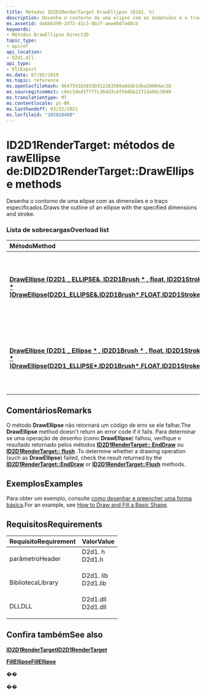 ```yaml
---
title: Métodos ID2D1RenderTarget DrawEllipse (D2d1. h)
description: Desenha o contorno de uma elipse com as dimensões e o traço especificados.
ms.assetid: dabbb399-2d72-41c3-8b2f-aea49d7ad0cb
keywords:
- Métodos DrawEllipse Direct2D
topic_type:
- apiref
api_location:
- D2d1.dll
api_type:
- DllExport
ms.date: 07/02/2019
ms.topic: reference
ms.openlocfilehash: 9647591b5033b912283500a0ddb1dba20004ec38
ms.sourcegitcommit: c8ec1ded1ffffc364d3c4f560bb2171da0dc5040
ms.translationtype: MT
ms.contentlocale: pt-BR
ms.lasthandoff: 03/22/2021
ms.locfileid: "105810408"
---
```

# <a name="id2d1rendertargetdrawellipse-methods"></a><span data-ttu-id="28a0e-104">ID2D1RenderTarget: métodos de rawEllipse de:D</span><span class="sxs-lookup"><span data-stu-id="28a0e-104">ID2D1RenderTarget::DrawEllipse methods</span></span>

<span data-ttu-id="28a0e-105">Desenha o contorno de uma elipse com as dimensões e o traço especificados.</span><span class="sxs-lookup"><span data-stu-id="28a0e-105">Draws the outline of an ellipse with the specified dimensions and stroke.</span></span>

### <a name="overload-list"></a><span data-ttu-id="28a0e-106">Lista de sobrecargas</span><span class="sxs-lookup"><span data-stu-id="28a0e-106">Overload list</span></span>



| <span data-ttu-id="28a0e-107">Método</span><span class="sxs-lookup"><span data-stu-id="28a0e-107">Method</span></span>                                                                                                                                                                 | <span data-ttu-id="28a0e-108">Descrição</span><span class="sxs-lookup"><span data-stu-id="28a0e-108">Description</span></span>                                                                              |
|:-----------------------------------------------------------------------------------------------------------------------------------------------------------------------|:-----------------------------------------------------------------------------------------|
| <span data-ttu-id="28a0e-109">[**DrawEllipse (D2D1 \_ ELLIPSE&, ID2D1Brush \* , float, ID2D1StrokeStyle \* )**](/windows/win32/api/d2d1/nf-d2d1-id2d1rendertarget-drawellipse(constd2d1_ellipse__id2d1brush_float_id2d1strokestyle))</span><span class="sxs-lookup"><span data-stu-id="28a0e-109">[**DrawEllipse(D2D1\_ELLIPSE&,ID2D1Brush\*,FLOAT,ID2D1StrokeStyle\*)**](/windows/win32/api/d2d1/nf-d2d1-id2d1rendertarget-drawellipse(constd2d1_ellipse__id2d1brush_float_id2d1strokestyle))</span></span>  | <span data-ttu-id="28a0e-110">Desenha o contorno da elipse especificada usando o estilo de traço especificado.</span><span class="sxs-lookup"><span data-stu-id="28a0e-110">Draws the outline of the specified ellipse using the specified stroke style.</span></span> <br/> |
| <span data-ttu-id="28a0e-111">[**DrawEllipse (D2D1 \_ Ellipse \* , ID2D1Brush \* , float, ID2D1StrokeStyle \* )**](/windows/win32/api/d2d1/nf-d2d1-id2d1rendertarget-drawellipse(constd2d1_ellipse__id2d1brush_float_id2d1strokestyle))</span><span class="sxs-lookup"><span data-stu-id="28a0e-111">[**DrawEllipse(D2D1\_ELLIPSE\*,ID2D1Brush\*,FLOAT,ID2D1StrokeStyle\*)**](/windows/win32/api/d2d1/nf-d2d1-id2d1rendertarget-drawellipse(constd2d1_ellipse__id2d1brush_float_id2d1strokestyle))</span></span> | <span data-ttu-id="28a0e-112">Desenha o contorno da elipse especificada usando o estilo de traço especificado.</span><span class="sxs-lookup"><span data-stu-id="28a0e-112">Draws the outline of the specified ellipse using the specified stroke style.</span></span> <br/> |



## <a name="remarks"></a><span data-ttu-id="28a0e-113">Comentários</span><span class="sxs-lookup"><span data-stu-id="28a0e-113">Remarks</span></span>

<span data-ttu-id="28a0e-114">O método **DrawEllipse** não retornará um código de erro se ele falhar.</span><span class="sxs-lookup"><span data-stu-id="28a0e-114">The **DrawEllipse** method doesn't return an error code if it fails.</span></span> <span data-ttu-id="28a0e-115">Para determinar se uma operação de desenho (como **DrawEllipse**) falhou, verifique o resultado retornado pelos métodos [**ID2D1RenderTarget:: EndDraw**](/windows/win32/api/d2d1/nf-d2d1-id2d1rendertarget-enddraw) ou [**ID2D1RenderTarget:: flush**](/windows/win32/api/d2d1/nf-d2d1-id2d1rendertarget-flush) .</span><span class="sxs-lookup"><span data-stu-id="28a0e-115">To determine whether a drawing operation (such as **DrawEllipse**) failed, check the result returned by the [**ID2D1RenderTarget::EndDraw**](/windows/win32/api/d2d1/nf-d2d1-id2d1rendertarget-enddraw) or [**ID2D1RenderTarget::Flush**](/windows/win32/api/d2d1/nf-d2d1-id2d1rendertarget-flush) methods.</span></span>

## <a name="examples"></a><span data-ttu-id="28a0e-116">Exemplos</span><span class="sxs-lookup"><span data-stu-id="28a0e-116">Examples</span></span>

<span data-ttu-id="28a0e-117">Para obter um exemplo, consulte [como desenhar e preencher uma forma básica](how-to-draw-an-ellipse.md).</span><span class="sxs-lookup"><span data-stu-id="28a0e-117">For an example, see [How to Draw and Fill a Basic Shape](how-to-draw-an-ellipse.md).</span></span>

## <a name="requirements"></a><span data-ttu-id="28a0e-118">Requisitos</span><span class="sxs-lookup"><span data-stu-id="28a0e-118">Requirements</span></span>



| <span data-ttu-id="28a0e-119">Requisito</span><span class="sxs-lookup"><span data-stu-id="28a0e-119">Requirement</span></span> | <span data-ttu-id="28a0e-120">Valor</span><span class="sxs-lookup"><span data-stu-id="28a0e-120">Value</span></span> |
|--------------------|-------------------------------------------------------------------------------------|
| <span data-ttu-id="28a0e-121">parâmetro</span><span class="sxs-lookup"><span data-stu-id="28a0e-121">Header</span></span><br/>  | <dl> <span data-ttu-id="28a0e-122"><dt>D2d1. h</dt></span><span class="sxs-lookup"><span data-stu-id="28a0e-122"><dt>D2d1.h</dt></span></span> </dl>   |
| <span data-ttu-id="28a0e-123">Biblioteca</span><span class="sxs-lookup"><span data-stu-id="28a0e-123">Library</span></span><br/> | <dl> <span data-ttu-id="28a0e-124"><dt>D2d1. lib</dt></span><span class="sxs-lookup"><span data-stu-id="28a0e-124"><dt>D2d1.lib</dt></span></span> </dl> |
| <span data-ttu-id="28a0e-125">DLL</span><span class="sxs-lookup"><span data-stu-id="28a0e-125">DLL</span></span><br/>     | <dl> <span data-ttu-id="28a0e-126"><dt>D2d1.dll</dt></span><span class="sxs-lookup"><span data-stu-id="28a0e-126"><dt>D2d1.dll</dt></span></span> </dl> |



## <a name="see-also"></a><span data-ttu-id="28a0e-127">Confira também</span><span class="sxs-lookup"><span data-stu-id="28a0e-127">See also</span></span>

<dl> <dt>

[<span data-ttu-id="28a0e-128">**ID2D1RenderTarget**</span><span class="sxs-lookup"><span data-stu-id="28a0e-128">**ID2D1RenderTarget**</span></span>](/windows/win32/api/d2d1/nn-d2d1-id2d1rendertarget)
</dt> <dt>

<span data-ttu-id="28a0e-129">[**FillEllipse**](/windows/win32/api/d2d1/nf-d2d1-id2d1rendertarget-fillellipse(constd2d1_ellipse_id2d1brush))</span><span class="sxs-lookup"><span data-stu-id="28a0e-129">[**FillEllipse**](/windows/win32/api/d2d1/nf-d2d1-id2d1rendertarget-fillellipse(constd2d1_ellipse_id2d1brush))</span></span>
</dt> </dl>

<span data-ttu-id="28a0e-130">�</span><span class="sxs-lookup"><span data-stu-id="28a0e-130">�</span></span>

<span data-ttu-id="28a0e-131">�</span><span class="sxs-lookup"><span data-stu-id="28a0e-131">�</span></span>
